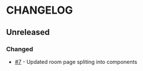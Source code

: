 # CHANGELOG
## Unreleased

### Changed
- [#7](https://github.com/KozielGPC/frontend-uzumdrawinggame) - Updated room page spliting into components